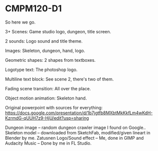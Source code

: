 # CMPM120-D1


So here we go.

3+ Scenes: Game studio logo, dungeon, title screen.

2 sounds: Logo sound and title theme.

Images: Skeleton, dungeon, hand, logo.

Geometric shapes: 2 shapes from textboxes.

Logotype text: The photoshop logo.

Multiline text block: See scene 2, there's two of them.

Fading scene transition: All over the place.

Object motion animation: Skeleton hand.

Original powerpoint with sources for everything:
https://docs.google.com/presentation/d/1b7jgtfb8MXbtMkKkfLm4wKdH-KzrmdG-qUUH7z9-HjU/edit?usp=sharing

Dungeon image – random dungeon crawler image I found on Google..
Skeleton model – downloaded from SketchFab, modified/given lineart in Blender by me.
Zatusnen Logo/Sound effect – Me, done in GIMP and Audacity
Music – Done by me in FL Studio.
